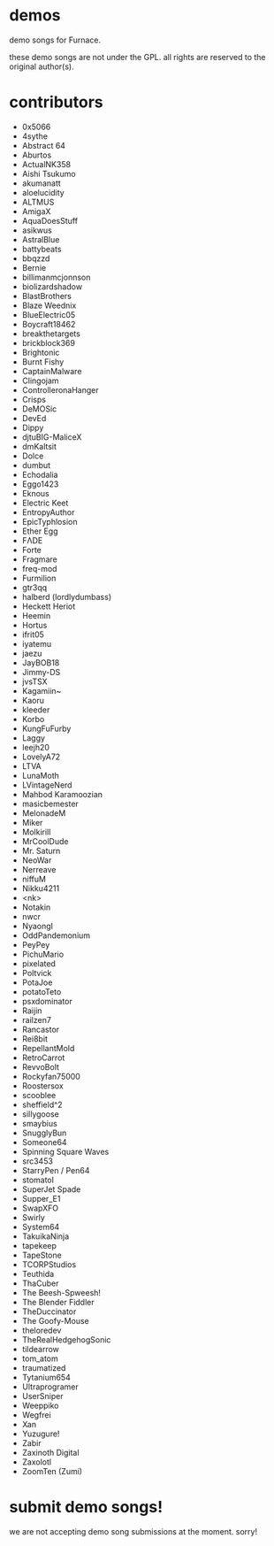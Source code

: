 # demos

demo songs for Furnace.

these demo songs are not under the GPL. all rights are reserved to the original author(s).

# contributors

- 0x5066
- 4sythe
- Abstract 64
- Aburtos
- ActualNK358
- Aishi Tsukumo
- akumanatt
- aloelucidity
- ALTMUS
- AmigaX
- AquaDoesStuff
- asikwus
- AstralBlue
- battybeats
- bbqzzd
- Bernie
- billimanmcjonnson
- biolizardshadow
- BlastBrothers
- Blaze Weednix
- BlueElectric05
- Boycraft18462
- breakthetargets
- brickblock369
- Brightonic
- Burnt Fishy
- CaptainMalware
- Clingojam
- ControlleronaHanger
- Crisps
- DeMOSic
- DevEd
- Dippy
- djtuBIG-MaliceX
- dmKaltsit
- Dolce
- dumbut
- Echodalia
- Eggo1423
- Eknous
- Electric Keet
- EntropyAuthor
- EpicTyphlosion
- Ether Egg
- FΛDE
- Forte
- Fragmare
- freq-mod
- Furmilion
- gtr3qq
- halberd (lordlydumbass)
- Heckett Heriot
- Heemin
- Hortus
- ifrit05
- iyatemu
- jaezu
- JayBOB18
- Jimmy-DS
- jvsTSX
- Kagamiin~
- Kaoru
- kleeder
- Korbo
- KungFuFurby
- Laggy
- leejh20
- LovelyA72
- LTVA
- LunaMoth
- LVintageNerd
- Mahbod Karamoozian
- masicbemester
- MelonadeM
- Miker
- Molkirill
- MrCoolDude
- Mr. Saturn
- NeoWar
- Nerreave
- niffuM
- Nikku4211
- \<nk\>
- Notakin
- nwcr
- NyaongI
- OddPandemonium
- PeyPey
- PichuMario
- pixelated
- Poltvick
- PotaJoe
- potatoTeto
- psxdominator
- Raijin
- railzen7
- Rancastor
- Rei8bit
- RepellantMold
- RetroCarrot
- RevvoBolt
- Rockyfan75000
- Roostersox
- scooblee
- sheffield^2
- sillygoose
- smaybius
- SnugglyBun
- Someone64
- Spinning Square Waves
- src3453
- StarryPen / Pen64
- stomatol
- SuperJet Spade
- Supper\_E1
- SwapXFO
- Swirly
- System64
- TakuikaNinja
- tapekeep
- TapeStone
- TCORPStudios
- Teuthida
- ThaCuber
- The Beesh-Spweesh!
- The Blender Fiddler
- TheDuccinator
- The Goofy-Mouse
- theloredev
- TheRealHedgehogSonic
- tildearrow
- tom\_atom
- traumatized
- Tytanium654
- Ultraprogramer
- UserSniper
- Weeppiko
- Wegfrei
- Xan
- Yuzugure!
- Zabir
- Zaxinoth Digital
- Zaxolotl
- ZoomTen (Zumi)

# submit demo songs!

we are not accepting demo song submissions at the moment. sorry!
